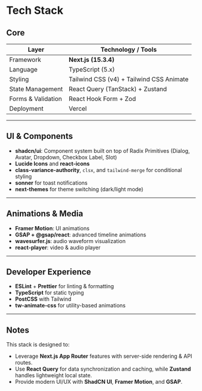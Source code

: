 # Tech Stack

## Core

| Layer              | Technology / Tools                       |
| ------------------ | ---------------------------------------- |
| Framework          | **Next.js (15.3.4)**                     |
| Language           | TypeScript (5.x)                         |
| Styling            | Tailwind CSS (v4) + Tailwind CSS Animate |
| State Management   | React Query (TanStack) + Zustand         |
| Forms & Validation | React Hook Form + Zod                    |
| Deployment         | Vercel                                   |

---

## UI & Components

- **shadcn/ui**: Component system built on top of Radix Primitives (Dialog, Avatar, Dropdown, Checkbox Label, Slot)
- **Lucide Icons** and **react-icons**
- **class-variance-authority**, `clsx`, and `tailwind-merge` for conditional styling
- **sonner** for toast notifications
- **next-themes** for theme switching (dark/light mode)

---

## Animations & Media

- **Framer Motion**: UI animations
- **GSAP + @gsap/react**: advanced timeline animations
- **wavesurfer.js**: audio waveform visualization
- **react-player**: video & audio player

---

## Developer Experience

- **ESLint** + **Prettier** for linting & formatting
- **TypeScript** for static typing
- **PostCSS** with Tailwind
- **tw-animate-css** for utility-based animations

---

## Notes

This stack is designed to:

- Leverage **Next.js App Router** features with server-side rendering & API routes.
- Use **React Query** for data synchronization and caching, while **Zustand** handles lightweight local state.
- Provide modern UI/UX with **ShadCN UI**, **Framer Motion**, and **GSAP**.
